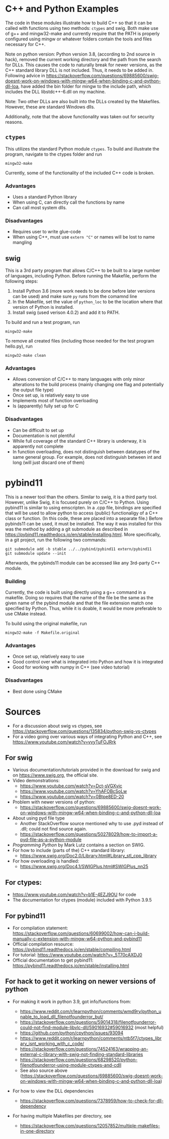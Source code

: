 # C++ and Python Examples

The code in these modules illustrate how to build C++ so that it can be called with functions using two methods: `ctypes` and swig. Both make use of g++ and mingw32-make and currently require that the PATH is properly configured using mingw or whatever folders contain the tools and files necessary for C++.

Note on python version: Python version 3.8, (according to 2nd source in hack), removed the current working directory and the path from the search for DLLs. This causes the code to naturally break for newer versions, as the C++ standard library DLL is not included. Thus, it needs to be added in. Following advice in https://stackoverflow.com/questions/69885600/swig-doesnt-work-on-windows-with-mingw-w64-when-binding-c-and-python-dll-loa, have added the bin folder for mingw to the include path, which includes the DLL libstdc++-6.dll on my machine.

Note: Two other DLLs are also built into the DLLs created by the Makefiles. However, these are standard Windows dlls.

Additionally, note that the above functionality was taken out for security reasons.

## `ctypes`

This utilizes the standard Python module `ctypes`. To build and illustrate the program, navigate to the ctypes folder and run 

```
mingw32-make
```

Currently, some of the functionality of the included C++ code is broken.

### Advantages

* Uses a standard Python library
* When using C, can directly call the functions by name
* Can call most system dlls.

### Disadvantages
* Requires user to write glue-code
* When using C++, must use `extern "C"` or names will be lost to name mangling

## swig

This is a 3rd party program that allows C/C++ to be built to a large number of languages, including Python. Before running the Makefile, perform the following steps:

1. Install Python 3.6 (more work needs to be done before later versions can be used) and make sure `py` runs from the comamnd line
2. In the Makefile, set the value of `python_loc` to be the location where that version of Python is installed.
3. Install swig (used verison 4.0.2) and add it to PATH.

To build and run a test program, run
```
mingw32-make
```

To remove all created files (including those needed for the test program hello.py), run
```
mingw32-make clean
```

### Advantages
* Allows conversion of C/C++ to many languages with only minor alterations to the build process (mainly changing one flag and potentially the output file type)
* Once set up, is relatively easy to use
* Implements most of function overloading
* Is (apparently) fully set up for C

### Disadvantages
* Can be difficult to set up
* Documentation is not plentiful
* While full coverage of the standard C++ library is underway, it is apparently not complete
* In function overloading, does not distinguish between datatypes of the same general group. For example, does not distinguish between int and long (will just discard one of them)

# pybind11

This is a newer tool than the others. Similar to swig, it is a third party tool. However, unlike Swig, it is focused purely on C/C++ to Python. Using pybind11 is similar to using emscripten. In a .cpp file, bindings are specified that will be used to allow python to access (public) functionaligy of a C++ class or function. (In this code, these are placed into a separate file.) Before pybinds11 can be used, it must be installed. The way it was installed for this was the method by adding a git submodule as described in https://pybind11.readthedocs.io/en/stable/installing.html. More specifically, in a git project, run the following two commands:
```
git submodule add -b stable ../../pybind/pybind11 extern/pybind11
git submodule update --init
```
Afterwards, the pybinds11 module can be accessed like any 3rd-party C++ module.

### Building
Currently, the code is built using directly using a g++ command in a makefile. Doing so requires that the name of the file be the same as the given name of the pybind module and that the file extension match one specified by Python. Thus, while it is doable, it would be more preferable to use CMake instead.

To build using the original makefile, run
```
mingw32-make -f Makefile.original
```

### Advantages
* Once set up, relatively easy to use
* Good control over what is integrated into Python and how it is integrated
* Good for working with numpy in C++ (see video tutorial)

### Disadvantages
* Best done using CMake

# Sources
* For a discussion about swig vs ctypes, see https://stackoverflow.com/questions/135834/python-swig-vs-ctypes
* For a video going over various ways of integrating Python and C++, see https://www.youtube.com/watch?v=vvyTuFOJRrk

## For swig
* Various documentation/tutorials provided in the download for swig and on https://www.swig.org, the official site.
* Video demonstrations:
    * https://www.youtube.com/watch?v=Dct-sVGXvic
    * https://www.youtube.com/watch?v=YhAFOBcSoLw
    * https://www.youtube.com/watch?v=0Btpe8ED-20
* Problem with newer versions of python:
    * https://stackoverflow.com/questions/69885600/swig-doesnt-work-on-windows-with-mingw-w64-when-binding-c-and-python-dll-loa
* About using pyd file type
    * Another StackOverflow source mentioned why to use .pyd instead of .dll; could not find source again.
    * https://stackoverflow.com/questions/50278029/how-to-import-a-pyd-file-as-a-python-module
* *Programming Python* by Mark Lutz contains a section on SWIG.
* For how to include (parts of the) C++ standard library:
    * https://www.swig.org/Doc2.0/Library.html#Library_stl_cpp_library
* For how overloading is handled:
    * https://www.swig.org/Doc4.1/SWIGPlus.html#SWIGPlus_nn25

## For ctypes:
* https://www.youtube.com/watch?v=b1E-4EZJ9OU for code
* The documentation for ctypes (module) included with Python 3.9.5

## For pybind11
* For compilation statement: https://stackoverflow.com/questions/60699002/how-can-i-build-manually-c-extension-with-mingw-w64-python-and-pybind11
* Official compilation resource: https://pybind11.readthedocs.io/en/stable/compiling.html
* For tutorial: https://www.youtube.com/watch?v=_5T70cAXDJ0
* Official documentation to get pybind11: https://pybind11.readthedocs.io/en/stable/installing.html

## For hack to get it working on newer versions of python
* For making it work in python 3.9, got info/functions from:
    * https://www.reddit.com/r/learnpython/comments/wmd9ry/python_unable_to_load_dll_filenotfounderror_but/
    * https://stackoverflow.com/questions/59014318/filenotfounderror-could-not-find-module-libvlc-dll/59016932#59016932 (most helpful)
    * https://github.com/python/cpython/issues/93094
    * https://www.reddit.com/r/learnpython/comments/ntb5f7/ctypes_library_isnt_working_with_c_code/
    * https://stackoverflow.com/questions/74524163/wrapping-an-external-c-library-with-swig-not-finding-standard-libraries
    * https://stackoverflow.com/questions/68298520/python-filenotfounderror-using-module-ctypes-and-cdll
    * See also source above (https://stackoverflow.com/questions/69885600/swig-doesnt-work-on-windows-with-mingw-w64-when-binding-c-and-python-dll-loa)
* For how to view the DLL dependencies
    * https://stackoverflow.com/questions/7378959/how-to-check-for-dll-dependency

* For having multiple Makefiles per directory, see
    * https://stackoverflow.com/questions/12057852/multiple-makefiles-in-one-directory